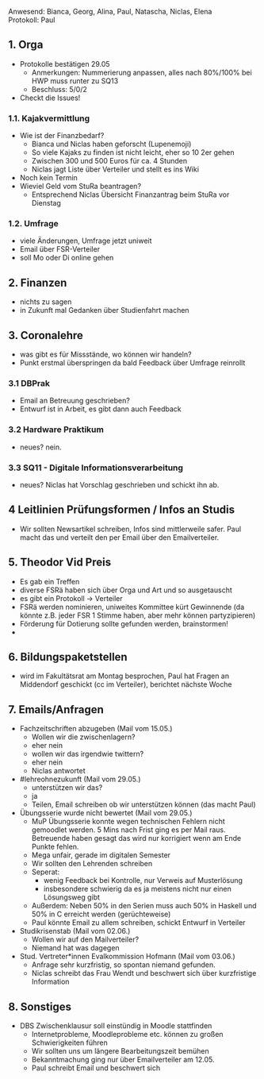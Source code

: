---
---

Anwesend: Bianca, Georg, Alina, Paul, Natascha, Niclas, Elena  
Protokoll: Paul  

## 1. Orga
  * Protokolle bestätigen 29.05
    * Anmerkungen: Nummerierung anpassen, alles nach 80%/100% bei HWP muss runter zu SQ13
    * Beschluss: 5/0/2
  * Checkt die Issues!

### 1.1. Kajakvermittlung
  * Wie ist der Finanzbedarf?
    * Bianca und Niclas haben geforscht (Lupenemoji)
    * So viele Kajaks zu finden ist nicht leicht, eher so 10 2er gehen
    * Zwischen 300 und 500 Euros für ca. 4 Stunden
    * Niclas jagt Liste über Verteiler und stellt es ins Wiki
  * Noch kein Termin
  * Wieviel Geld vom StuRa beantragen? 
    * Entsprechend Niclas Übersicht Finanzantrag beim StuRa vor Dienstag

### 1.2. Umfrage 
  * viele Änderungen, Umfrage jetzt uniweit
  * Email über FSR-Verteiler
  * soll Mo oder Di online gehen

## 2. Finanzen 
  * nichts zu sagen
  * in Zukunft mal Gedanken über Studienfahrt machen

## 3. Coronalehre
  * was gibt es für Missstände, wo können wir handeln?
  * Punkt erstmal überspringen da bald Feedback über Umfrage reinrollt

### 3.1 DBPrak
  * Email an Betreuung geschrieben?
  * Entwurf ist in Arbeit, es gibt dann auch Feedback

### 3.2 Hardware Praktikum
  * neues? nein.

### 3.3 SQ11 - Digitale Informationsverarbeitung
  * neues? Niclas hat Vorschlag geschrieben und schickt ihn ab.

## 4 Leitlinien Prüfungsformen / Infos an Studis
  * Wir sollten Newsartikel schreiben, Infos sind mittlerweile safer. Paul macht das und verteilt den per Email über den Emailverteiler.

## 5. Theodor Vid Preis
  * Es gab ein Treffen
  * diverse FSRä haben sich über Orga und Art und so ausgetauscht
  * es gibt ein Protokoll -> Verteiler
  * FSRä werden nominieren, uniweites Kommittee kürt Gewinnende (da könnte z.B. jeder FSR 1 Stimme haben, aber mehr können partyzipieren)
  * Förderung für Dotierung sollte gefunden werden, brainstormen!
  * 

## 6. Bildungspaketstellen
  * wird im Fakultätsrat am Montag besprochen, Paul hat Fragen an Middendorf geschickt (cc im Verteiler), berichtet nächste Woche

## 7. Emails/Anfragen
  * Fachzeitschriften abzugeben (Mail vom 15.05.)
    * Wollen wir die zwischenlagern?
    * eher nein
    * wollen wir das irgendwie twittern?
    * eher nein
    * Niclas antwortet
  * #lehreohnezukunft (Mail vom 29.05.)
    * unterstützen wir das?
    * ja
    * Teilen, Email schreiben ob wir unterstützen können (das macht Paul)
  * Übungsserie wurde nicht bewertet (Mail vom 29.05.)
    * MuP Übungsserie konnte wegen technischen Fehlern nicht gemoodlet werden. 5 Mins nach Frist ging es per Mail raus. Betreuende haben gesagt das wird nur korrigiert wenn am Ende Punkte fehlen.
    * Mega unfair, gerade im digitalen Semester
    * Wir sollten den Lehrenden schreiben
    * Seperat:
      * wenig Feedback bei Kontrolle, nur Verweis auf Musterlösung
      * insbesondere schwierig da es ja meistens nicht nur einen Lösungsweg gibt
    * Außerdem: Neben 50% in den Serien muss auch 50% in Haskell und 50% in C erreicht werden (gerüchteweise)
    * Paul könnte Email zu allem schreiben, schickt Entwurf in Verteiler
  * Studikrisenstab (Mail vom 02.06.)
    * Wollen wir auf den Mailverteiler? 
    * Niemand hat was dagegen
  * Stud. Vertreter\*innen Evalkommission Hofmann (Mail vom 03.06.)
    * Anfrage sehr kurzfristig, so spontan niemand gefunden. 
    * Niclas schreibt das Frau Wendt und beschwert sich über kurzfristige Information

## 8. Sonstiges
  * DBS Zwischenklausur soll einstündig in Moodle stattfinden
    * Internetprobleme, Moodleprobleme etc. können zu großen Schwierigkeiten führen
    * Wir sollten uns um längere Bearbeitungszeit bemühen
    * Bekanntmachung ging nur über Emailverteiler am 12.05.
    * Paul schreibt Email und beschwert sich